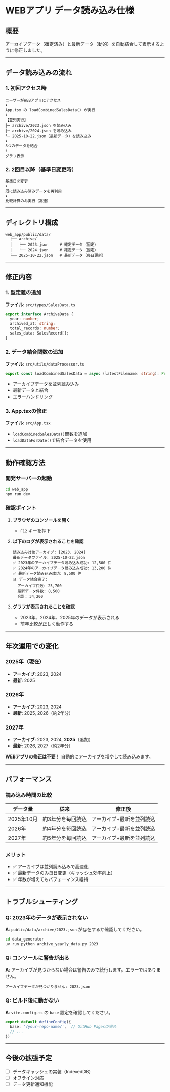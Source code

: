 # WEBアプリ データ読み込み仕様

## 概要
アーカイブデータ（確定済み）と最新データ（動的）を自動結合して表示するように修正しました。

---

## データ読み込みの流れ

### 1. 初回アクセス時
```
ユーザーがWEBアプリにアクセス
↓
App.tsx の loadCombinedSalesData() が実行
↓
【並列実行】
├─ archive/2023.json を読み込み
├─ archive/2024.json を読み込み
└─ 2025-10-22.json（最新データ）を読み込み
↓
3つのデータを結合
↓
グラフ表示
```

### 2. 2回目以降（基準日変更時）
```
基準日を変更
↓
既に読み込み済みデータを再利用
↓
比較計算のみ実行（高速）
```

---

## ディレクトリ構成

```
web_app/public/data/
  ├── archive/
  │   ├── 2023.json     # 確定データ（固定）
  │   └── 2024.json     # 確定データ（固定）
  └── 2025-10-22.json   # 最新データ（毎日更新）
```

---

## 修正内容

### 1. 型定義の追加
**ファイル**: `src/types/SalesData.ts`

```typescript
export interface ArchiveData {
  year: number;
  archived_at: string;
  total_records: number;
  sales_data: SalesRecord[];
}
```

### 2. データ結合関数の追加
**ファイル**: `src/utils/dataProcessor.ts`

```typescript
export const loadCombinedSalesData = async (latestFilename: string): Promise<SalesData | null>
```

- アーカイブデータを並列読み込み
- 最新データと結合
- エラーハンドリング

### 3. App.tsxの修正
**ファイル**: `src/App.tsx`

- `loadCombinedSalesData()`関数を追加
- `loadDataForDate()`で結合データを使用

---

## 動作確認方法

### 開発サーバーの起動
```bash
cd web_app
npm run dev
```

### 確認ポイント
1. **ブラウザのコンソールを開く**
   - `F12` キーを押下

2. **以下のログが表示されることを確認**
   ```
   読み込み対象アーカイブ: [2023, 2024]
   最新データファイル: 2025-10-22.json
   ✅ 2023年のアーカイブデータ読み込み成功: 12,500 件
   ✅ 2024年のアーカイブデータ読み込み成功: 13,200 件
   ✅ 最新データ読み込み成功: 8,500 件
   📊 データ結合完了:
     アーカイブ件数: 25,700
     最新データ件数: 8,500
     合計: 34,200
   ```

3. **グラフが表示されることを確認**
   - 2023年、2024年、2025年のデータが表示される
   - 前年比較が正しく動作する

---

## 年次運用での変化

### 2025年（現在）
- **アーカイブ**: 2023, 2024
- **最新**: 2025

### 2026年
- **アーカイブ**: 2023, 2024
- **最新**: 2025, 2026（約2年分）

### 2027年
- **アーカイブ**: 2023, 2024, **2025**（追加）
- **最新**: 2026, 2027（約2年分）

**WEBアプリの修正は不要！** 自動的にアーカイブを増やして読み込みます。

---

## パフォーマンス

### 読み込み時間の比較

| データ量 | 従来 | 修正後 |
|---------|------|--------|
| 2025年10月 | 約3年分を毎回読込 | アーカイブ+最新を並列読込 |
| 2026年 | 約4年分を毎回読込 | アーカイブ+最新を並列読込 |
| 2027年 | 約5年分を毎回読込 | アーカイブ+最新を並列読込 |

### メリット
- ✅ アーカイブは並列読み込みで高速化
- ✅ 最新データのみ毎日変更（キャッシュ効率向上）
- ✅ 年数が増えてもパフォーマンス維持

---

## トラブルシューティング

### Q: 2023年のデータが表示されない
**A**: `public/data/archive/2023.json` が存在するか確認してください。
```bash
cd data_generator
uv run python archive_yearly_data.py 2023
```

### Q: コンソールに警告が出る
**A**: アーカイブが見つからない場合は警告のみで続行します。エラーではありません。
```
アーカイブデータが見つかりません: 2023.json
```

### Q: ビルド後に動かない
**A**: `vite.config.ts` の `base` 設定を確認してください。
```typescript
export default defineConfig({
  base: '/your-repo-name/',  // GitHub Pagesの場合
  // ...
})
```

---

## 今後の拡張予定
- [ ] データキャッシュの実装（IndexedDB）
- [ ] オフライン対応
- [ ] データ更新通知機能
